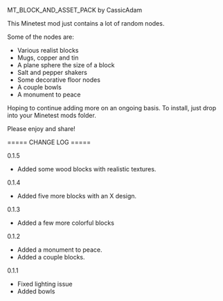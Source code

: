 MT_BLOCK_AND_ASSET_PACK by CassicAdam

This Minetest mod just contains a lot of random nodes.

Some of the nodes are:
- Various realist blocks
- Mugs, copper and tin
- A plane sphere the size of a block
- Salt and pepper shakers
- Some decorative floor nodes
- A couple bowls
- A monument to peace

Hoping to continue adding more on an ongoing basis.
To install, just drop into your Minetest mods folder.

Please enjoy and share!


===== CHANGE LOG =====

0.1.5
- Added some wood blocks with realistic textures.

0.1.4
- Added five more blocks with an X design.

0.1.3
- Added a few more colorful blocks

0.1.2
- Added a monument to peace.
- Added a couple blocks.

0.1.1
- Fixed lighting issue
- Added bowls